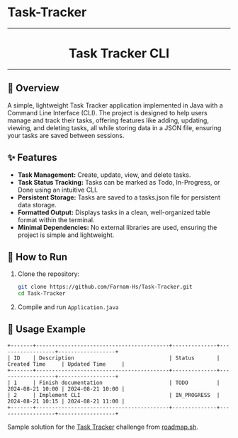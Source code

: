 # Task-Tracker
---

<div align="center">

  # Task Tracker CLI
  
</div>
  
---

## 🎯 Overview

A simple, lightweight Task Tracker application implemented in Java with a Command Line Interface (CLI). The project is designed to help users manage and track their tasks, offering features like adding, updating, viewing, and deleting tasks, all while storing data in a JSON file, ensuring your tasks are saved between sessions.

## ✨ Features

- **Task Management:** Create, update, view, and delete tasks.
- **Task Status Tracking:** Tasks can be marked as Todo, In-Progress, or Done using an intuitive CLI.
- **Persistent Storage:** Tasks are saved to a tasks.json file for persistent data storage.
- **Formatted Output:** Displays tasks in a clean, well-organized table format within the terminal.
- **Minimal Dependencies:** No external libraries are used, ensuring the project is simple and lightweight.

## 🚀 How to Run

1. Clone the repository:

    ```bash
    git clone https://github.com/Farnam-Hs/Task-Tracker.git
    cd Task-Tracker
    ```

2. Compile and run `Application.java`

## 📘 Usage Example



```
+-------+------------------------------------------+--------------+------------------+------------------+
| ID    | Description                              | Status       | Created Time     | Updated Time     |
+-------+------------------------------------------+--------------+------------------+------------------+
| 1     | Finish documentation                     | TODO         | 2024-08-21 10:00 | 2024-08-21 10:00 |
| 2     | Implement CLI                            | IN_PROGRESS  | 2024-08-21 10:15 | 2024-08-21 11:00 |
+-------+------------------------------------------+--------------+------------------+------------------+
```


Sample solution for the [Task Tracker](https://roadmap.sh/projects/task-tracker) challenge from [roadmap.sh](https://roadmap.sh/).

